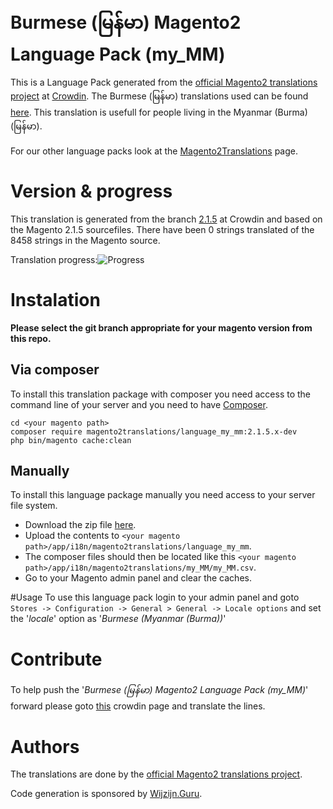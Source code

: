 # Burmese (မြန်မာ) Magento2 Language Pack (my_MM)
This is a Language Pack generated from the [official Magento2 translations project](https://crowdin.com/project/magento-2) at [Crowdin](https://crowdin.com).
The Burmese (မြန်မာ) translations used can be found [here](https://crowdin.com/project/magento-2/my).
This translation is usefull for people living in the Myanmar (Burma) (မြန်မာ).

For our other language packs look at the [Magento2Translations](http://magento2translations.github.io/) page.

# Version & progress
This translation is generated from the branch [2.1.5](https://crowdin.com/project/magento-2/my#/2.1.5) at Crowdin and based on the Magento 2.1.5 sourcefiles.
There have been  0 strings translated of the 8458 strings in the Magento source.

Translation progress:![Progress](http://progressed.io/bar/0)

# Instalation
**Please select the git branch appropriate for your magento version from this repo.**
## Via composer
To install this translation package with composer you need access to the command line of your server and you need to have [Composer](https://getcomposer.org).
```
cd <your magento path>
composer require magento2translations/language_my_mm:2.1.5.x-dev
php bin/magento cache:clean
```
## Manually
To install this language package manually you need access to your server file system.
* Download the zip file [here](https://github.com/Magento2Translations/language_my_mm/archive/2.1.5.zip).
* Upload the contents to `<your magento path>/app/i18n/magento2translations/language_my_mm`.
* The composer files should then be located like this `<your magento path>/app/i18n/magento2translations/my_MM/my_MM.csv`.
* Go to your Magento admin panel and clear the caches.

#Usage
To use this language pack login to your admin panel and goto `Stores -> Configuration -> General > General -> Locale options` and set the '*locale*' option as '*Burmese (Myanmar (Burma))*'

# Contribute
To help push the '*Burmese (မြန်မာ) Magento2 Language Pack (my_MM)*' forward please goto [this](https://crowdin.com/project/magento-2/my) crowdin page and translate the lines.

# Authors
The translations are done by the [official Magento2 translations project](https://crowdin.com/project/magento-2).

Code generation is sponsored by [Wijzijn.Guru](http://www.wijzijn.guru/).